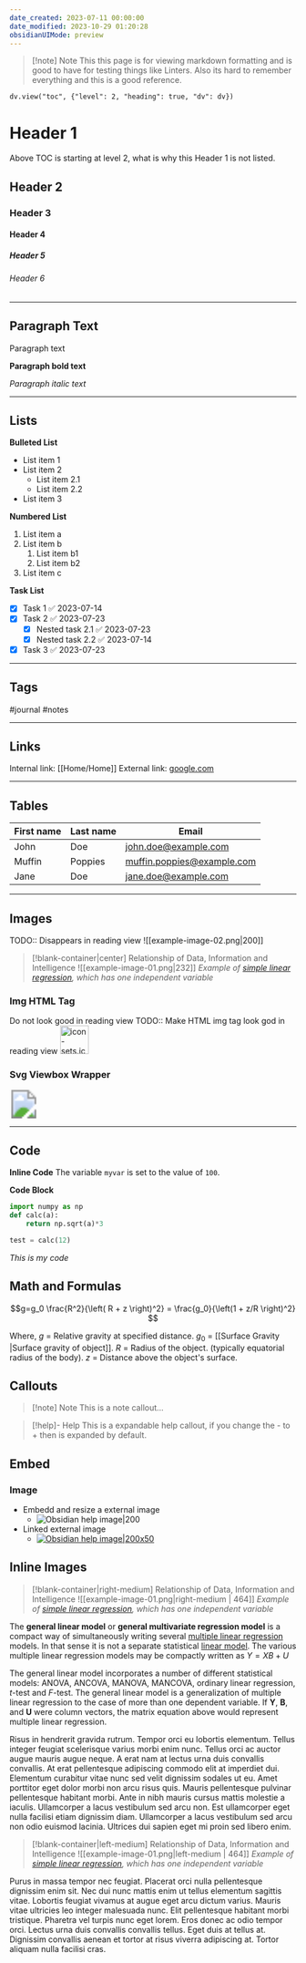 ```yaml
---
date_created: 2023-07-11 00:00:00
date_modified: 2023-10-29 01:20:28
obsidianUIMode: preview
---
```


>[!note] Note
>This this page is for viewing markdown formatting and is good to have for testing things like Linters. Also its hard to remember everything and this is a good reference.

```dataviewjs
dv.view("toc", {"level": 2, "heading": true, "dv": dv})
```

# Header 1

Above TOC is starting at level 2, what is why this Header 1 is not listed.

## Header 2

### Header 3

#### Header 4

##### Header 5

###### Header 6

---

## Paragraph Text

Paragraph text

**Paragraph bold text**

_Paragraph italic text_

---

## Lists

**Bulleted List**

- List item 1
- List item 2
	- List item 2.1
	- List item 2.2
- List item 3

**Numbered List**

1. List item a
2. List item b
	1. List item b1
	2. List item b2
3. List item c

**Task List**

- [x] Task 1 ✅ 2023-07-14
- [x] Task 2 ✅ 2023-07-23
	- [x] Nested task 2.1 ✅ 2023-07-23
	- [x] Nested task 2.2 ✅ 2023-07-14
- [x] Task 3 ✅ 2023-07-23

---

## Tags

#journal #notes

---

## Links

Internal link: [[Home/Home]]
External link: [google.com](https://www.google.com/)

---

## Tables

| First name | Last name | Email                      |
| ---------- | --------- | -------------------------- |
| John       | Doe       | john.doe@example.com       |
| Muffin     | Poppies   | muffin.poppies@example.com |
| Jane       | Doe       | jane.doe@example.com       |

---

## Images

TODO:: Disappears in reading view
![[example-image-02.png|200]]

>[!blank-container|center] Relationship of Data, Information and Intelligence
>![[example-image-01.png|232]]
>_Example of [simple linear regression](https://en.wikipedia.org/wiki/Simple_linear_regression "Simple linear regression"), which has one independent variable_

### Img HTML Tag

Do not look good in reading view
TODO:: Make HTML img tag look god in reading view
<img src="https://icon.horse/icon/icon-sets.iconify.design" height="50" width="50" title="icon-sets.iconify.design favicon">

### Svg Viewbox Wrapper

<svg xmlns="http://www.w3.org/2000/svg" width="50" height="50" viewBox="0 0 50 50"><image href="https://icon.horse/icon/icon-sets.iconify.design" height="50" width="50" /></svg>

---

## Code

**Inline Code**
The variable `myvar` is set to the value of `100`.

**Code Block**

```python
import numpy as np
def calc(a):
	return np.sqrt(a)*3

test = calc(12)
```

_This is my code_

## Math and Formulas

$$g=g_0 \frac{R^2}{\left( R + z \right)^2} = \frac{g_0}{\left(1 + z/R \right)^2} $$

Where,
$g$ = Relative gravity at specified distance.
$g_0$ = [[Surface Gravity |Surface gravity of object]].
$R$ = Radius of the object. (typically equatorial radius of the body).
$z$ = Distance above the object's surface.

## Callouts

>[!note] Note
>This is a note callout...

>[!help]- Help
>This is a expandable help callout, if you change the - to + then is expanded by default.

## Embed

### Image

- Embedd and resize a external image
	- ![Obsidian help image|200](https://publish-01.obsidian.md/access/f786db9fac45774fa4f0d8112e232d67/Attachments/obsidian-lockup-help.svg)
- Linked external image
	- [![Obsidian help image|200x50](https://publish-01.obsidian.md/access/f786db9fac45774fa4f0d8112e232d67/Attachments/obsidian-lockup-help.svg)](https://help.obsidian.md/Linking+notes+and+files/Embedding+files)

## Inline Images

>[!blank-container|right-medium] Relationship of Data, Information and Intelligence
>![[example-image-01.png|right-medium | 464]]
>_Example of [simple linear regression](https://en.wikipedia.org/wiki/Simple_linear_regression "Simple linear regression"), which has one independent variable_

The **general linear model** or **general multivariate regression model** is a compact way of simultaneously writing several [multiple linear regression](https://en.wikipedia.org/wiki/Multiple_linear_regression "Multiple linear regression") models. In that sense it is not a separate statistical [linear model](https://en.wikipedia.org/wiki/Linear_model "Linear model"). The various multiple linear regression models may be compactly written as $Y=XB + U$

The general linear model incorporates a number of different statistical models: ANOVA, ANCOVA, MANOVA, MANCOVA, ordinary linear regression, _t_-test and _F_-test. The general linear model is a generalization of multiple linear regression to the case of more than one dependent variable. If **Y**, **B**, and **U** were column vectors, the matrix equation above would represent multiple linear regression.

Risus in hendrerit gravida rutrum. Tempor orci eu lobortis elementum. Tellus integer feugiat scelerisque varius morbi enim nunc. Tellus orci ac auctor augue mauris augue neque. A erat nam at lectus urna duis convallis convallis. At erat pellentesque adipiscing commodo elit at imperdiet dui. Elementum curabitur vitae nunc sed velit dignissim sodales ut eu. Amet porttitor eget dolor morbi non arcu risus quis. Mauris pellentesque pulvinar pellentesque habitant morbi. Ante in nibh mauris cursus mattis molestie a iaculis. Ullamcorper a lacus vestibulum sed arcu non. Est ullamcorper eget nulla facilisi etiam dignissim diam. Ullamcorper a lacus vestibulum sed arcu non odio euismod lacinia. Ultrices dui sapien eget mi proin sed libero enim.

>[!blank-container|left-medium] Relationship of Data, Information and Intelligence
>![[example-image-01.png|left-medium | 464]]
>_Example of [simple linear regression](https://en.wikipedia.org/wiki/Simple_linear_regression "Simple linear regression"), which has one independent variable_

Purus in massa tempor nec feugiat. Placerat orci nulla pellentesque dignissim enim sit. Nec dui nunc mattis enim ut tellus elementum sagittis vitae. Lobortis feugiat vivamus at augue eget arcu dictum varius. Mauris vitae ultricies leo integer malesuada nunc. Elit pellentesque habitant morbi tristique. Pharetra vel turpis nunc eget lorem. Eros donec ac odio tempor orci. Lectus urna duis convallis convallis tellus. Eget duis at tellus at. Dignissim convallis aenean et tortor at risus viverra adipiscing at. Tortor aliquam nulla facilisi cras.
